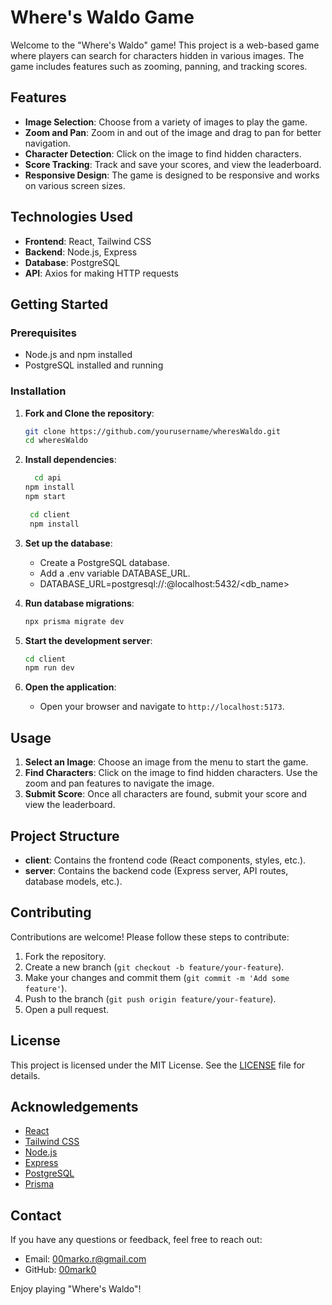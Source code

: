 # Where's Waldo Game

Welcome to the "Where's Waldo" game! This project is a web-based game where players can search for characters hidden in various images. The game includes features such as zooming, panning, and tracking scores.

## Features

- **Image Selection**: Choose from a variety of images to play the game.
- **Zoom and Pan**: Zoom in and out of the image and drag to pan for better navigation.
- **Character Detection**: Click on the image to find hidden characters.
- **Score Tracking**: Track and save your scores, and view the leaderboard.
- **Responsive Design**: The game is designed to be responsive and works on various screen sizes.

## Technologies Used

- **Frontend**: React, Tailwind CSS
- **Backend**: Node.js, Express
- **Database**: PostgreSQL
- **API**: Axios for making HTTP requests

## Getting Started

### Prerequisites

- Node.js and npm installed
- PostgreSQL installed and running

### Installation

1. **Fork and Clone the repository**:

   ```sh
   git clone https://github.com/yourusername/wheresWaldo.git
   cd wheresWaldo
   ```

2. **Install dependencies**:

   ```sh
     cd api
   npm install
   npm start

    cd client
    npm install
   ```

3. **Set up the database**:

   - Create a PostgreSQL database.
   - Add a .env variable DATABASE_URL.
   - DATABASE_URL=postgresql://<username>:<password>@localhost:5432/<db_name>

4. **Run database migrations**:

   ```sh
   npx prisma migrate dev
   ```

5. **Start the development server**:

   ```sh
   cd client
   npm run dev
   ```

6. **Open the application**:
   - Open your browser and navigate to `http://localhost:5173`.

## Usage

1. **Select an Image**: Choose an image from the menu to start the game.
2. **Find Characters**: Click on the image to find hidden characters. Use the zoom and pan features to navigate the image.
3. **Submit Score**: Once all characters are found, submit your score and view the leaderboard.

## Project Structure

- **client**: Contains the frontend code (React components, styles, etc.).
- **server**: Contains the backend code (Express server, API routes, database models, etc.).

## Contributing

Contributions are welcome! Please follow these steps to contribute:

1. Fork the repository.
2. Create a new branch (`git checkout -b feature/your-feature`).
3. Make your changes and commit them (`git commit -m 'Add some feature'`).
4. Push to the branch (`git push origin feature/your-feature`).
5. Open a pull request.

## License

This project is licensed under the MIT License. See the [LICENSE](LICENSE) file for details.

## Acknowledgements

- [React](https://reactjs.org/)
- [Tailwind CSS](https://tailwindcss.com/)
- [Node.js](https://nodejs.org/)
- [Express](https://expressjs.com/)
- [PostgreSQL](https://www.postgresql.org/)
- [Prisma](https://www.prisma.io/)

## Contact

If you have any questions or feedback, feel free to reach out:

- Email: 00marko.r@gmail.com
- GitHub: [00mark0](https://github.com/00mark0)

Enjoy playing "Where's Waldo"!
